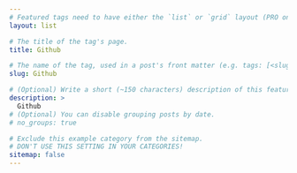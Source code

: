 ```yaml
---
# Featured tags need to have either the `list` or `grid` layout (PRO only).
layout: list

# The title of the tag's page.
title: Github

# The name of the tag, used in a post's front matter (e.g. tags: [<slug>]).
slug: Github

# (Optional) Write a short (~150 characters) description of this featured tag.
description: >
  Github
# (Optional) You can disable grouping posts by date.
# no_groups: true

# Exclude this example category from the sitemap.
# DON'T USE THIS SETTING IN YOUR CATEGORIES!
sitemap: false
---
```

